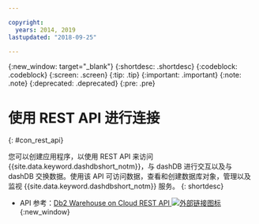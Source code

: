 ```yaml
---

copyright:
  years: 2014, 2019
lastupdated: "2018-09-25"

---
```


<!-- Attribute definitions --> 
{:new_window: target="_blank"}
{:shortdesc: .shortdesc}
{:codeblock: .codeblock}
{:screen: .screen}
{:tip: .tip}
{:important: .important}
{:note: .note}
{:deprecated: .deprecated}
{:pre: .pre}

# 使用 REST API 进行连接
{: #con_rest_api}

您可以创建应用程序，以使用 REST API 来访问 {{site.data.keyword.dashdbshort_notm}}，与 dashDB 进行交互以及与 dashDB 交换数据。使用该 API 可访问数据，查看和创建数据库对象，管理以及监视 {{site.data.keyword.dashdbshort_notm}} 服务。
{: shortdesc}

- API 参考：[Db2 Warehouse on Cloud REST API ![外部链接图标](../../../icons/launch-glyph.svg "外部链接图标")](http://ibm.biz/db2whc_api){:new_window}
    



